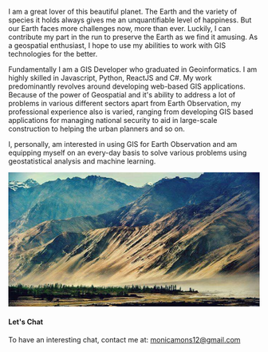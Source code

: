 I am a great lover of this beautiful planet. The Earth and the variety of species it holds always gives me an unquantifiable level of happiness. But our Earth faces more challenges now, more than ever. Luckily, I can contribute my part in the run to preserve the Earth as we find it amusing. As a geospatial enthusiast, I hope to use my abilities to work with GIS technologies for the better.

Fundamentally I am a GIS Developer who graduated in Geoinformatics. I am highly skilled in Javascript, Python, ReactJS and C#. My work predominantly revolves around developing web-based GIS applications. Because of the power of Geospatial and it's ability to address a lot of problems in various different sectors apart from Earth Observation, my professional experience also is varied, ranging from developing GIS based applications for managing national security to aid in large-scale construction to helping the urban planners and so on.

I, personally, am interested in using GIS for Earth Observation and am equipping myself on an every-day basis to solve various problems using geostatistical analysis and machine learning.




![EARTH](images/beautiful-image.jpg)

#### Let's Chat

To have an interesting chat, contact me at: 
monicamons12@gmail.com
